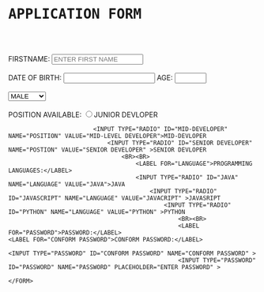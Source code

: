 <!DOCTYPE html>
<html lang="en">
<head>
    <meta charset="UTF-8">
    <meta name="viewport" content="width=device-width, initial-scale=1.0">
    <title>Document</title>
</head>
<body>
    <pre>
                         <h1>APPLICATION FORM</h1>
    </pre>
    <FORM ACTION="/SUBMIT.PHP" METHOD="POST">
        <LABEL FOR="FIRSTNAME">FIRSTNAME:</LABEL>
        <INPUT TYPE="TEXT" ID="FIRSTNAME" NAME="FIRSTNAME" PLACEHOLDER="ENTER FIRST NAME" REQUIRED>
            <BR><BR>
                <LABEL FOR="DATE OF BIRTH">DATE OF BIRTH:</LABEL>
                <INPUT TYPE="PASSWORD" ID="DATE_OF_BIRTH" NAME="DATE_OF_BIRTH" PLACEHOL DER="MM/DD/YYYY" required>                         <LABEL FOR="AGE">AGE:</LABEL>                                               <INPUT TYPE="NUMBER" ID="AGE" NAME="AGE" MIN="1" MAX="100">
                     <BR><BR>                                                                                                                                                                  
                        <SELECT ID="GENDER">
                            <OPTION GENDER="MALE">MALE</OPTION>
                              <OPTION GENDER="FEMALE">FEMALE</OPTION>  
                        </SELECT>                                                                                                                                                    
                        <BR><BR>
                          <LABEL FOR="POSITION ">POSITION AVAILABLE:</LABEL>
                          <INPUT TYPE="RADIO" ID="JUNIOR DEVELOPER" NAME="POSITON" VALUE="JUNIOR DEVELOPER" >JUNIOR DEVLOPER

                            <INPUT TYPE="RADIO" ID="MID-DEVELOPER" NAME="POSITION" VALUE="MID-LEVEL DEVELOPER">MID-DEVLOPER
                                <INPUT TYPE="RADIO" ID="SENIOR DEVELOPER" NAME="POSTION" VALUE="SENIOR DEVELOPER" >SENIOR DEVLOPER
                                    <BR><BR>
                                        <LABEL FOR="LANGUAGE">PROGRAMMING LANGUAGES:</LABEL>
                                        <INPUT TYPE="RADIO" ID="JAVA" NAME="LANGUAGE" VALUE="JAVA">JAVA
                                            <INPUT TYPE="RADIO" ID="JAVASCRIPT" NAME="LANGUAGE" VALUE="JAVACRIPT" >JAVASRIPT
                                                <INPUT TYPE="RADIO" ID="PYTHON" NAME="LANGUAGE" VALUE="PYTHON" >PYTHON
                                                    <BR><BR>
                                                    <LABEL FOR="PASSWORD">PASSWORD:</LABEL>                                                                                <LABEL FOR="CONFORM PASSWORD">CONFORM PASSWORD:</LABEL>
                                                                                                                                                                        <INPUT TYPE="PASSWORD" ID="CONFORM PASSWORD" NAME="CONFORM PASSWORD" >
                                                    <INPUT TYPE="PASSWORD" ID="PASSWORD" NAME="PASSWORD" PLACEHOLDER="ENTER PASSWORD" >

    </FORM>       
</body>
</html>
